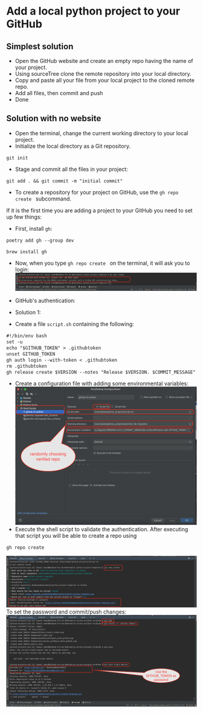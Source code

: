 # Add a local python project to your GitHub
## Simplest solution
* Open the GitHub website and create an empty repo having the name of your project.
* Using sourceTree clone the remote repository into your local directory.
* Copy and paste all your file from your local project to the cloned remote repo.
* Add all files, then commit and push
* Done

## Solution with no website
* Open the terminal, change the current working directory to your local project.
* Initialize the local directory as a Git repository.
```
git init
```
* Stage and commit all the files in your project:
```
git add . && git commit -m "initial commit"
```
* To create a repository for your project on GitHub, use the ```gh repo create ``` subcommand.

If it is the first time you are adding a project to your GitHub you need to set up few things:
- First, install ```gh```:
```
poetry add gh --group dev
```
```
brew install gh
```
- Now, when you type ```gh repo create ``` on the terminal, it will ask you to login:
![img.png](images/git_login.png)

- GitHub's authentication: 
- Solution 1: 
- Create a file ```script.sh``` containing the following:
```
#!/bin/env bash
set -u
echo "$GITHUB_TOKEN" > .githubtoken
unset GITHUB_TOKEN
gh auth login --with-token < .githubtoken
rm .githubtoken
gh release create $VERSION --notes "Release $VERSION. $COMMIT_MESSAGE"
```
- Create a configuration file with adding some environmental variables:
![img.png](images/github_authen_cli_script_sh.png)
- Execute the shell script to validate the authentication.
After executing that script you will be able to create a repo using 
```bash
gh repo create
```
![img.png](images/add_remote_repo_using_cli.png)
To set the password and commit/push changes:
![img.png](images/github_add_changes_with_authentification.png)
